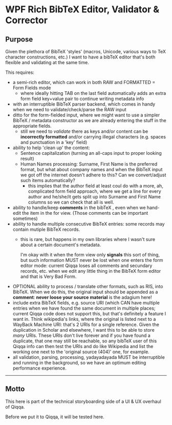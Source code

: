 ﻿# WPF Rich BibTeX Editor, Validator & Corrector

## Purpose

Given the plethora of BibTeX 'styles' (macros, Unicode, various ways to TeX character constructions, etc.) I want to have a bibTeX editor that's both flexible and validating at the same time.

This requires:

- a semi-rich editor, which can work in both RAW and FORMATTED = Form Fields mode
  + where ideally hitting TAB on the last field automatically adds an extra form field key+value pair to continue writing metadata info
- with an interruptible BibTeX parser backend, which comes in handy when we need to validate/check/parse the RAW input
- ditto for the form-fielded input, where we might want to use a simpler BibTeX / metadata constructor as we are already entering the stuff in the appropriate fields.
  + still we need to *validate* there as keys and/or content can be **incorrectly formatted** and/or carrying illegal characters (e.g. spaces and punctuation in a 'key' field)
- ability to help 'clean up' the content:
  + Sentence capitalization (turning an all-caps input to proper looking result)
  + Human Names processing: Surname, First Name is the preferred format, but what about company names and when the BibTeX input we got off the internet doesn't adhere to this? Can we convert/adjust such items automatically?
    + this implies that the author field at least coul do with a more, ah, complicated form field approach, where we get a line for every author and he/she/it gets split up into Surname and First Name columns so we can check that all is well.
- ability to handle/keep **comments** in the bibTeX , even when we hand-edit the item in the for view. (Those comments can be important sometimes)
- ability to handle multiple consecutive BibTeX entries: some records may contain mutiple BibTeX records.
  + this is rare, but happens in my own libraries where I wasn't sure about a certain document's metadata. 

    I'm okay with it when the form view only **signals** this sort of thing, but such information MUST never be lost when one enters the form editor mode: current Qiqqa loses all comments and secundary records, etc. when we edit any little thing in the BibTeX form editor and that is Very Bad Form.
- OPTIONAL ability to process / translate other formats, such as RIS, into BibTeX. When we do this, the original input should be appended as a **comment**: **never loose your source material** is the adagium here!
- include extra BibTeX fields, e.g. source URI (which CAN have multiple entries when we have found the same document in multiple places; current Qiqqa code does not support this, but that's definitely a feature I want in. Think wikipedia's links, where the original is listed next to a WayBack Machine URI: that's 2 URIs for a single reference. Given the duplication in Scholar and elsewhere, I want this to be able to store *many* URIs. These URIs don't live forever and if you have found a duplicate, that one may still be reachable, so any bibTeX user of this Qiqqa info can then test the URIs and do like Wikipedia and list the working one next to the 'original source (404)' one, for example.
- all validation, parsing, processing, yadayadayada MUST be interruptible and running in the background, so we have an optimum editing performance experience.

    


---

## Motto

This here is part of the technical storyboarding side of a UI & UX overhaul of Qiqqa.

Before we put it to Qiqqa, it will be tested here.

